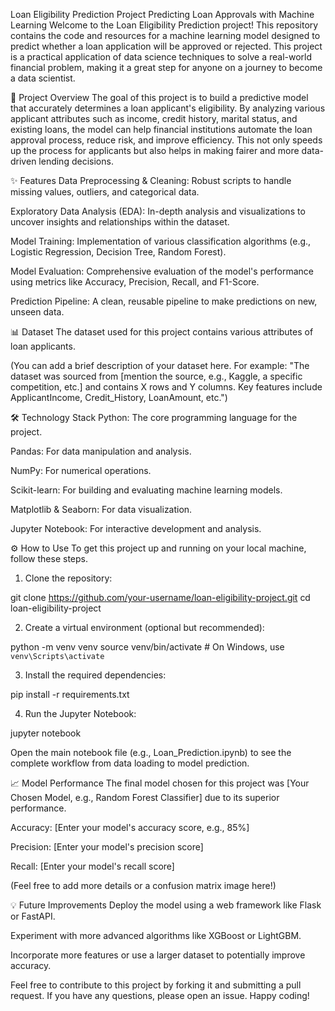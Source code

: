 Loan Eligibility Prediction Project Predicting Loan Approvals with Machine Learning
Welcome to the Loan Eligibility Prediction project! This repository contains the code and resources for a machine learning model designed to predict whether a loan application will be approved or rejected. This project is a practical application of data science techniques to solve a real-world financial problem, making it a great step for anyone on a journey to become a data scientist.

🚀 Project Overview
The goal of this project is to build a predictive model that accurately determines a loan applicant's eligibility. By analyzing various applicant attributes such as income, credit history, marital status, and existing loans, the model can help financial institutions automate the loan approval process, reduce risk, and improve efficiency. This not only speeds up the process for applicants but also helps in making fairer and more data-driven lending decisions.

✨ Features
Data Preprocessing & Cleaning: Robust scripts to handle missing values, outliers, and categorical data.

Exploratory Data Analysis (EDA): In-depth analysis and visualizations to uncover insights and relationships within the dataset.

Model Training: Implementation of various classification algorithms (e.g., Logistic Regression, Decision Tree, Random Forest).

Model Evaluation: Comprehensive evaluation of the model's performance using metrics like Accuracy, Precision, Recall, and F1-Score.

Prediction Pipeline: A clean, reusable pipeline to make predictions on new, unseen data.

📊 Dataset
The dataset used for this project contains various attributes of loan applicants.

(You can add a brief description of your dataset here. For example: "The dataset was sourced from [mention the source, e.g., Kaggle, a specific competition, etc.] and contains X rows and Y columns. Key features include ApplicantIncome, Credit_History, LoanAmount, etc.")

🛠️ Technology Stack
Python: The core programming language for the project.

Pandas: For data manipulation and analysis.

NumPy: For numerical operations.

Scikit-learn: For building and evaluating machine learning models.

Matplotlib & Seaborn: For data visualization.

Jupyter Notebook: For interactive development and analysis.

⚙️ How to Use
To get this project up and running on your local machine, follow these steps.

1. Clone the repository:

git clone https://github.com/your-username/loan-eligibility-project.git
cd loan-eligibility-project

2. Create a virtual environment (optional but recommended):

python -m venv venv
source venv/bin/activate  # On Windows, use `venv\Scripts\activate`

3. Install the required dependencies:

pip install -r requirements.txt

4. Run the Jupyter Notebook:

jupyter notebook

Open the main notebook file (e.g., Loan_Prediction.ipynb) to see the complete workflow from data loading to model prediction.

📈 Model Performance
The final model chosen for this project was [Your Chosen Model, e.g., Random Forest Classifier] due to its superior performance.

Accuracy: [Enter your model's accuracy score, e.g., 85%]

Precision: [Enter your model's precision score]

Recall: [Enter your model's recall score]

(Feel free to add more details or a confusion matrix image here!)

💡 Future Improvements
Deploy the model using a web framework like Flask or FastAPI.

Experiment with more advanced algorithms like XGBoost or LightGBM.

Incorporate more features or use a larger dataset to potentially improve accuracy.

Feel free to contribute to this project by forking it and submitting a pull request. If you have any questions, please open an issue. Happy coding!
